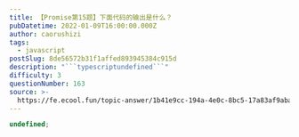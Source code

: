 ```yaml
---
title: 【Promise第15题】下面代码的输出是什么？
pubDatetime: 2022-01-09T16:00:00.000Z
author: caorushizi
tags:
  - javascript
postSlug: 8de56572b31f1affed893945384c915d
description: "```typescriptundefined```"
difficulty: 3
questionNumber: 163
source: >-
  https://fe.ecool.fun/topic-answer/1b41e9cc-194a-4e0c-8bc5-17a83af9abad?orderBy=updateTime&order=desc&tagId=10
---
```


```typescript
undefined;
```

